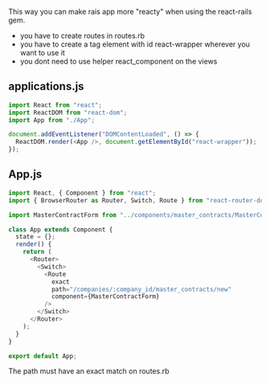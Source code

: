This way you can make rais app more "reacty" when using the react-rails gem. 
- you have to create routes in routes.rb
- you have to create a tag element with id react-wrapper wherever you want to use it
- you dont need to use helper react_component on the views

applications.js
-
```javascript
import React from "react";
import ReactDOM from "react-dom";
import App from "./App";

document.addEventListener("DOMContentLoaded", () => {
  ReactDOM.render(<App />, document.getElementById("react-wrapper"));
});
```


App.js
-
```javascript
import React, { Component } from "react";
import { BrowserRouter as Router, Switch, Route } from "react-router-dom";

import MasterContractForm from "../components/master_contracts/MasterContractForm";

class App extends Component {
  state = {};
  render() {
    return (
      <Router>
        <Switch>
          <Route
            exact
            path="/companies/:company_id/master_contracts/new"
            component={MasterContractForm}
          />
        </Switch>
      </Router>
    );
  }
}

export default App;
```

The path must have an exact match on routes.rb
